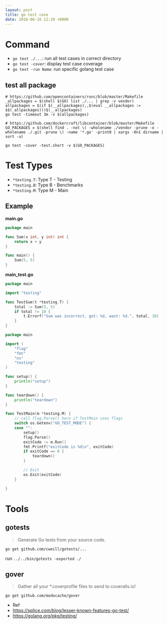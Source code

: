 ```yaml
---
layout: post
title: go test case
date: 2018-06-16 12:29 +0000
---
```


# Command
* `go test ./...`: run all test cases in correct directory
* `go test -cover`: display test case coverage
* `go test -run Name`: run specific golang test case

## test all package
```
# https://github.com/opencontainers/runc/blob/master/Makefile
_allpackages = $(shell $(GO) list ./... | grep -v vendor)
allpackages = $(if $(__allpackages),,$(eval __allpackages := $$(_allpackages)))$(__allpackages)
go test -timeout 3m -v $(allpackages)
```

```
# https://github.com/dockercraft/libcontainer/blob/master/Makefile
GO_PACKAGES = $(shell find . -not \( -wholename ./vendor -prune -o -wholename ./.git -prune \) -name '*.go' -print0 | xargs -0n1 dirname | sort -u)

go test -cover -test.short -v $(GO_PACKAGES)
```


# Test Types
* `*testing.T`: Type T - Testing
* `*testing.B`: Type B - Benchmarks
* `*testing.M`: Type M - Main





## Example
**main.go**

```go
package main

func Sum(x int, y int) int {
	return x + y
}

func main() {
	Sum(5, 5)
}

```


**main_test.go**

```go
package main

import "testing"

func TestSum(t *testing.T) {
	total := Sum(5, 5)
	if total != 10 {
		t.Errorf("Sum was incorrect, got: %d, want: %d.", total, 10)
	}
}

```

```go
package main

import (
	"flag"
	"fmt"
	"os"
	"testing"
)

func setup() {
	println("setup")
}

func teardown() {
	println("teardown")
}

func TestMain(m *testing.M) {
	// call flag.Parse() here if TestMain uses flags
	switch os.Getenv("GO_TEST_MODE") {
	case "":
		setup()
		flag.Parse()
		exitCode := m.Run()
		fmt.Printf("exitCode is %d\n", exitCode)
		if exitCode == 0 {
			teardown()
		}

		// Exit
		os.Exit(exitCode)
	}

}

```

# Tools

## gotests
> Generate Go tests from your source code.

`go get github.com/cweill/gotests/...`

run 
`../../bin/gotests -exported ./`


## gover
> Gather all your *.coverprofile files to send to coveralls.io!

`go get github.com/modocache/gover`


- Ref
 - https://splice.com/blog/lesser-known-features-go-test/
 - https://golang.org/pkg/testing/